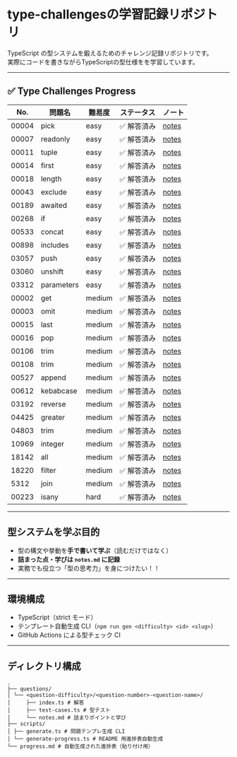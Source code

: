 # type-challengesの学習記録リポジトリ

TypeScript の型システムを鍛えるためのチャレンジ記録リポジトリです。  
実際にコードを書きながらTypeScriptの型仕様をを学習しています。

---

<!--progress-start-->

## ✅ Type Challenges Progress

| No. | 問題名 | 難易度 | ステータス | ノート |
|-----|--------|--------|------------|--------|
| 00004 | pick | easy | ✅ 解答済み | [notes](./questions/easy/00004-pick/notes.md) |
| 00007 | readonly | easy | ✅ 解答済み | [notes](./questions/easy/00007-readonly/notes.md) |
| 00011 | tuple | easy | ✅ 解答済み | [notes](./questions/easy/00011-tuple-to-object/notes.md) |
| 00014 | first | easy | ✅ 解答済み | [notes](./questions/easy/00014-first-of-array/notes.md) |
| 00018 | length | easy | ✅ 解答済み | [notes](./questions/easy/00018-length-of-tuple/notes.md) |
| 00043 | exclude | easy | ✅ 解答済み | [notes](./questions/easy/00043-exclude/notes.md) |
| 00189 | awaited | easy | ✅ 解答済み | [notes](./questions/easy/00189-awaited/notes.md) |
| 00268 | if | easy | ✅ 解答済み | [notes](./questions/easy/00268-if/notes.md) |
| 00533 | concat | easy | ✅ 解答済み | [notes](./questions/easy/00533-concat/notes.md) |
| 00898 | includes | easy | ✅ 解答済み | [notes](./questions/easy/00898-includes/notes.md) |
| 03057 | push | easy | ✅ 解答済み | [notes](./questions/easy/03057-push/notes.md) |
| 03060 | unshift | easy | ✅ 解答済み | [notes](./questions/easy/03060-unshift/notes.md) |
| 03312 | parameters | easy | ✅ 解答済み | [notes](./questions/easy/03312-parameters/notes.md) |
| 00002 | get | medium | ✅ 解答済み | [notes](./questions/medium/00002-get-return-type/notes.md) |
| 00003 | omit | medium | ✅ 解答済み | [notes](./questions/medium/00003-omit/notes.md) |
| 00015 | last | medium | ✅ 解答済み | [notes](./questions/medium/00015-last-of-array/notes.md) |
| 00016 | pop | medium | ✅ 解答済み | [notes](./questions/medium/00016-pop/notes.md) |
| 00106 | trim | medium | ✅ 解答済み | [notes](./questions/medium/00106-trim-left/notes.md) |
| 00108 | trim | medium | ✅ 解答済み | [notes](./questions/medium/00108-trim/notes.md) |
| 00527 | append | medium | ✅ 解答済み | [notes](./questions/medium/00527-append-to-object/notes.md) |
| 00612 | kebabcase | medium | ✅ 解答済み | [notes](./questions/medium/00612-kebabcase/notes.md) |
| 03192 | reverse | medium | ✅ 解答済み | [notes](./questions/medium/03192-reverse/notes.md) |
| 04425 | greater | medium | ✅ 解答済み | [notes](./questions/medium/04425-greater-than/notes.md) |
| 04803 | trim | medium | ✅ 解答済み | [notes](./questions/medium/04803-trim-right/notes.md) |
| 10969 | integer | medium | ✅ 解答済み | [notes](./questions/medium/10969-integer/notes.md) |
| 18142 | all | medium | ✅ 解答済み | [notes](./questions/medium/18142-all/notes.md) |
| 18220 | filter | medium | ✅ 解答済み | [notes](./questions/medium/18220-filter/notes.md) |
| 5312 | join | medium | ✅ 解答済み | [notes](./questions/medium/5312-join/notes.md) |
| 00223 | isany | hard | ✅ 解答済み | [notes](./questions/hard/00223-isany/notes.md) |

<!--progress-end-->

---

## 型システムを学ぶ目的

- 型の構文や挙動を**手で書いて学ぶ**（読むだけではなく）
- **詰まった点・学びは `notes.md` に記録**
- 実務でも役立つ「型の思考力」を身につけたい！！

---

## 環境構成

- TypeScript（strict モード）
- テンプレート自動生成 CLI（`npm run gen <difficulty> <id> <slug>`）
- GitHub Actions による型チェック CI

---

## ディレクトリ構成

```
.
├── questions/
│ └── <question-difficulty>/<question-number>-<question-name>/
│     ├── index.ts # 解答
│     ├── test-cases.ts # 型テスト
│     └── notes.md # 詰まりポイントと学び
├── scripts/
│ ├── generate.ts # 問題テンプレ生成 CLI
│ └── generate-progress.ts # README 用進捗表自動生成
└── progress.md # 自動生成された進捗表（貼り付け用）
```
